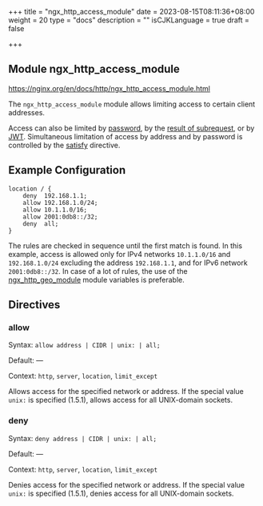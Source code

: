 +++
title = "ngx_http_access_module"
date = 2023-08-15T08:11:36+08:00
weight = 20
type = "docs"
description = ""
isCJKLanguage = true
draft = false

+++

## Module ngx_http_access_module

https://nginx.org/en/docs/http/ngx_http_access_module.html



The `ngx_http_access_module` module allows limiting access to certain client addresses.

Access can also be limited by [password](https://nginx.org/en/docs/http/ngx_http_auth_basic_module.html), by the [result of subrequest](https://nginx.org/en/docs/http/ngx_http_auth_request_module.html), or by [JWT](https://nginx.org/en/docs/http/ngx_http_auth_jwt_module.html). Simultaneous limitation of access by address and by password is controlled by the [satisfy](https://nginx.org/en/docs/http/ngx_http_core_module.html#satisfy) directive.



## Example Configuration



```
location / {
    deny  192.168.1.1;
    allow 192.168.1.0/24;
    allow 10.1.1.0/16;
    allow 2001:0db8::/32;
    deny  all;
}
```



The rules are checked in sequence until the first match is found. In this example, access is allowed only for IPv4 networks `10.1.1.0/16` and `192.168.1.0/24` excluding the address `192.168.1.1`, and for IPv6 network `2001:0db8::/32`. In case of a lot of rules, the use of the [ngx_http_geo_module](https://nginx.org/en/docs/http/ngx_http_geo_module.html) module variables is preferable.



## Directives



### allow

  Syntax:  `allow address | CIDR | unix: | all;`

  Default: —

  Context: `http`, `server`, `location`, `limit_except`


Allows access for the specified network or address. If the special value `unix:` is specified (1.5.1), allows access for all UNIX-domain sockets.



### deny

  Syntax:  `deny address | CIDR | unix: | all;`

  Default: —

  Context: `http`, `server`, `location`, `limit_except`


Denies access for the specified network or address. If the special value `unix:` is specified (1.5.1), denies access for all UNIX-domain sockets.
